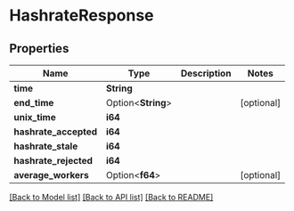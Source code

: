 # HashrateResponse

## Properties

Name | Type | Description | Notes
------------ | ------------- | ------------- | -------------
**time** | **String** |  | 
**end_time** | Option<**String**> |  | [optional]
**unix_time** | **i64** |  | 
**hashrate_accepted** | **i64** |  | 
**hashrate_stale** | **i64** |  | 
**hashrate_rejected** | **i64** |  | 
**average_workers** | Option<**f64**> |  | [optional]

[[Back to Model list]](../README.md#documentation-for-models) [[Back to API list]](../README.md#documentation-for-api-endpoints) [[Back to README]](../README.md)



